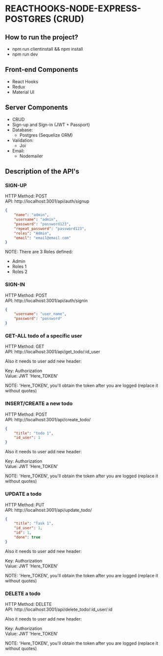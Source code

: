 # REACTHOOKS-NODE-EXPRESS-POSTGRES (CRUD) #

## How to run the project? ##

- npm run clientinstall && npm install
- npm run dev

## Front-end Components ##
- React Hooks
- Redux
- Material UI

## Server Components ##
- CRUD
- Sign-up and Sign-in (JWT + Passport)
- Database:
	- Postgres (Sequelize ORM)
- Validation:
	- Joi
- Email:
	- Nodemailer



## Description of the API's ##
### SIGN-UP ###

HTTP Method: POST\
API: http://localhost:3001/api/auth/signup

```json
{
	"name": "admin",
	"username": "admin",
	"password": "password123",
	"repeat_password": "password123",
	"roles": "Admin",
	"email": "email@email.com"
}
```

NOTE: There are 3 Roles defined:

- Admin
- Roles 1
- Roles 2


### SIGN-IN ###

HTTP Method: POST\
API: http://localhost:3001/api/auth/signin

```json
{
	"username": "user_name",
	"password": "password"
}
```

### GET-ALL todo of a specific user ###

HTTP Method: GET\
API: http://localhost:3001/api/get_todo/:id_user

Also it needs to user add new header:

Key: Authorization\
Value: JWT 'Here_TOKEN'

NOTE: 'Here_TOKEN', you\'ll obtain the token after you are logged (replace it without quotes)


### INSERT/CREATE a new todo ###

HTTP Method: POST\
API: http://localhost:3001/api/create_todo/

```json
{
    "title": "todo 1",
    "id_user": 1
}
```

Also it needs to user add new header:

Key: Authorization\
Value: JWT 'Here_TOKEN'

NOTE: 'Here_TOKEN', you\'ll obtain the token after you are logged (replace it without quotes)


### UPDATE a todo ###

HTTP Method: PUT\
API: http://localhost:3001/api/update_todo/

```json
{
    "title": "Task 1",
    "id_user": 1,
    "id": 1,
    "done": true
}
```

Also it needs to user add new header:

Key: Authorization\
Value: JWT 'Here_TOKEN'

NOTE: 'Here_TOKEN', you\'ll obtain the token after you are logged (replace it without quotes)


### DELETE a todo ###

HTTP Method: DELETE\
API: http://localhost:3001/api/delete_todo/:id_user/:id

Also it needs to user add new header:

Key: Authorization\
Value: JWT 'Here_TOKEN'

NOTE: 'Here_TOKEN', you\'ll obtain the token after you are logged (replace it without quotes)
